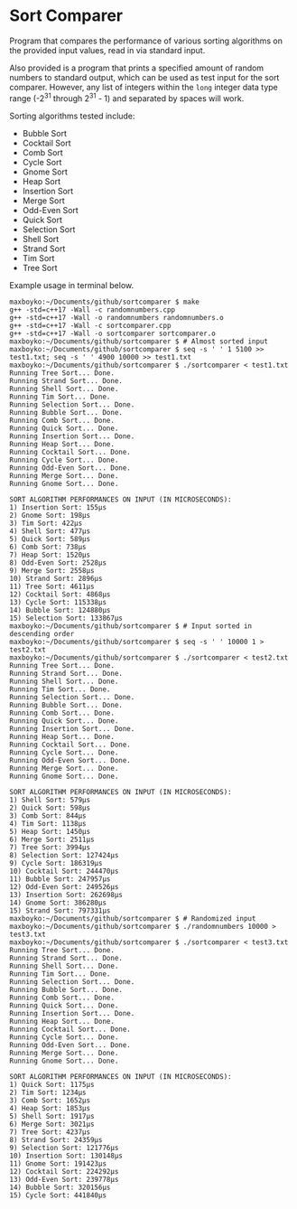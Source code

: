 # Sort Comparer

Program that compares the performance of various sorting algorithms on the provided input values, read in via standard input.

Also provided is a program that prints a specified amount of random numbers to standard output, which can be used as test input for the sort comparer. However, any list of integers within the `long` integer data type range (-2<sup>31</sup> through 2<sup>31</sup> - 1) and separated by spaces will work.

Sorting algorithms tested include:
- Bubble Sort
- Cocktail Sort
- Comb Sort
- Cycle Sort
- Gnome Sort
- Heap Sort
- Insertion Sort
- Merge Sort
- Odd-Even Sort
- Quick Sort
- Selection Sort
- Shell Sort
- Strand Sort
- Tim Sort
- Tree Sort

Example usage in terminal below.

```
maxboyko:~/Documents/github/sortcomparer $ make
g++ -std=c++17 -Wall -c randomnumbers.cpp
g++ -std=c++17 -Wall -o randomnumbers randomnumbers.o
g++ -std=c++17 -Wall -c sortcomparer.cpp
g++ -std=c++17 -Wall -o sortcomparer sortcomparer.o
maxboyko:~/Documents/github/sortcomparer $ # Almost sorted input
maxboyko:~/Documents/github/sortcomparer $ seq -s ' ' 1 5100 >> test1.txt; seq -s ' ' 4900 10000 >> test1.txt
maxboyko:~/Documents/github/sortcomparer $ ./sortcomparer < test1.txt
Running Tree Sort... Done.
Running Strand Sort... Done.
Running Shell Sort... Done.
Running Tim Sort... Done.
Running Selection Sort... Done.
Running Bubble Sort... Done.
Running Comb Sort... Done.
Running Quick Sort... Done.
Running Insertion Sort... Done.
Running Heap Sort... Done.
Running Cocktail Sort... Done.
Running Cycle Sort... Done.
Running Odd-Even Sort... Done.
Running Merge Sort... Done.
Running Gnome Sort... Done.

SORT ALGORITHM PERFORMANCES ON INPUT (IN MICROSECONDS):
1) Insertion Sort: 155μs
2) Gnome Sort: 198μs
3) Tim Sort: 422μs
4) Shell Sort: 477μs
5) Quick Sort: 589μs
6) Comb Sort: 738μs
7) Heap Sort: 1520μs
8) Odd-Even Sort: 2528μs
9) Merge Sort: 2558μs
10) Strand Sort: 2896μs
11) Tree Sort: 4611μs
12) Cocktail Sort: 4868μs
13) Cycle Sort: 115338μs
14) Bubble Sort: 124880μs
15) Selection Sort: 133867μs
maxboyko:~/Documents/github/sortcomparer $ # Input sorted in descending order
maxboyko:~/Documents/github/sortcomparer $ seq -s ' ' 10000 1 > test2.txt
maxboyko:~/Documents/github/sortcomparer $ ./sortcomparer < test2.txt
Running Tree Sort... Done.
Running Strand Sort... Done.
Running Shell Sort... Done.
Running Tim Sort... Done.
Running Selection Sort... Done.
Running Bubble Sort... Done.
Running Comb Sort... Done.
Running Quick Sort... Done.
Running Insertion Sort... Done.
Running Heap Sort... Done.
Running Cocktail Sort... Done.
Running Cycle Sort... Done.
Running Odd-Even Sort... Done.
Running Merge Sort... Done.
Running Gnome Sort... Done.

SORT ALGORITHM PERFORMANCES ON INPUT (IN MICROSECONDS):
1) Shell Sort: 579μs
2) Quick Sort: 598μs
3) Comb Sort: 844μs
4) Tim Sort: 1138μs
5) Heap Sort: 1450μs
6) Merge Sort: 2511μs
7) Tree Sort: 3994μs
8) Selection Sort: 127424μs
9) Cycle Sort: 186319μs
10) Cocktail Sort: 244470μs
11) Bubble Sort: 247957μs
12) Odd-Even Sort: 249526μs
13) Insertion Sort: 262698μs
14) Gnome Sort: 386280μs
15) Strand Sort: 797331μs
maxboyko:~/Documents/github/sortcomparer $ # Randomized input
maxboyko:~/Documents/github/sortcomparer $ ./randomnumbers 10000 > test3.txt
maxboyko:~/Documents/github/sortcomparer $ ./sortcomparer < test3.txt
Running Tree Sort... Done.
Running Strand Sort... Done.
Running Shell Sort... Done.
Running Tim Sort... Done.
Running Selection Sort... Done.
Running Bubble Sort... Done.
Running Comb Sort... Done.
Running Quick Sort... Done.
Running Insertion Sort... Done.
Running Heap Sort... Done.
Running Cocktail Sort... Done.
Running Cycle Sort... Done.
Running Odd-Even Sort... Done.
Running Merge Sort... Done.
Running Gnome Sort... Done.

SORT ALGORITHM PERFORMANCES ON INPUT (IN MICROSECONDS):
1) Quick Sort: 1175μs
2) Tim Sort: 1234μs
3) Comb Sort: 1652μs
4) Heap Sort: 1853μs
5) Shell Sort: 1917μs
6) Merge Sort: 3021μs
7) Tree Sort: 4237μs
8) Strand Sort: 24359μs
9) Selection Sort: 121776μs
10) Insertion Sort: 130148μs
11) Gnome Sort: 191423μs
12) Cocktail Sort: 224292μs
13) Odd-Even Sort: 239778μs
14) Bubble Sort: 320156μs
15) Cycle Sort: 441840μs
```
